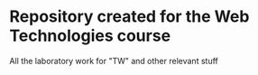 # Repository created for the Web Technologies course
All the laboratory work for "TW" and other relevant stuff
